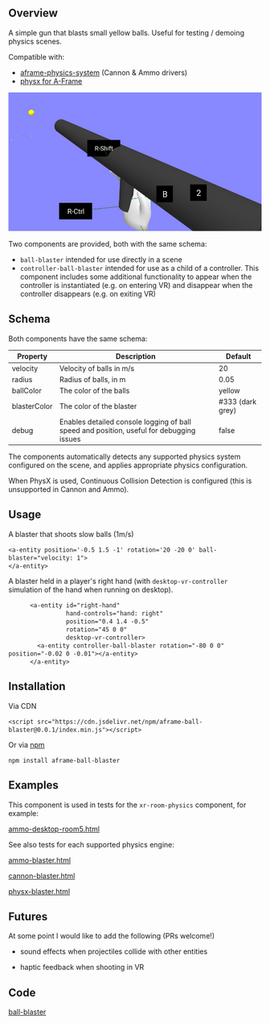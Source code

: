 ## Overview

A simple gun that blasts small yellow balls.  Useful for testing / demoing physics scenes.

Compatible with:

- [aframe-physics-system](https://github.com/c-frame/aframe-physics-system) (Cannon & Ammo drivers)
- [physx for A-Frame](https://github.com/c-frame/physx) 

![image-20230701171702787](image-20230701171702787.png)



Two components are provided, both with the same schema:

- `ball-blaster` intended for use directly in a scene
- `controller-ball-blaster` intended for use as a child of a controller.  This component includes some additional functionality to appear when the controller is instantiated (e.g. on entering VR) and disappear when the controller disappears (e.g. on exiting VR)

## Schema

Both components have the same schema:


| Property     | Description                                                  | Default          |
| ------------ | ------------------------------------------------------------ | ---------------- |
| velocity     | Velocity of balls in m/s                                     | 20               |
| radius       | Radius of balls, in m                                        | 0.05             |
| ballColor    | The color of the balls                                       | yellow           |
| blasterColor | The color of the blaster                                     | #333 (dark grey) |
| debug        | Enables detailed console logging of ball speed and position, useful for debugging issues | false            |

 The components automatically detects any supported physics system configured on the scene, and applies appropriate physics configuration.

When PhysX is used, Continuous Collision Detection is configured (this is unsupported in Cannon and Ammo).

## Usage

A blaster that shoots slow balls (1m/s)

```
<a-entity position='-0.5 1.5 -1' rotation='20 -20 0' ball-blaster="velocity: 1">
</a-entity>
```



A blaster held in a player's right hand (with `desktop-vr-controller` simulation of the hand when running on desktop).

```
      <a-entity id="right-hand"
                hand-controls="hand: right" 
                position="0.4 1.4 -0.5"
                rotation="45 0 0"
                desktop-vr-controller>
        <a-entity controller-ball-blaster rotation="-80 0 0" position="-0.02 0 -0.01"></a-entity>
      </a-entity>
```



## Installation

Via CDN 
```
<script src="https://cdn.jsdelivr.net/npm/aframe-ball-blaster@0.0.1/index.min.js"></script>
```

Or via [npm](https://www.npmjs.com/package/aframe-polygon-wireframe)

```
npm install aframe-ball-blaster
```



## Examples

This component is used in tests for the `xr-room-physics` component, for example:

[ammo-desktop-room5.html](https://diarmidmackenzie.github.io/aframe-components/components/xr-room-physics/test/ammo-desktop-room5.html)

See also tests for each supported physics engine:

[ammo-blaster.html](https://diarmidmackenzie.github.io/aframe-components/components/ball-blaster/test/ammo-blaster.html)

[cannon-blaster.html](https://diarmidmackenzie.github.io/aframe-components/components/ball-blaster/test/cannon-blaster.html)

[physx-blaster.html](https://diarmidmackenzie.github.io/aframe-components/components/ball-blaster/test/physx-blaster.html)



## Futures

At some point I would like to add the following (PRs welcome!)

- sound effects when projectiles collide with other entities

- haptic feedback when shooting in VR

  

## Code

  [ball-blaster](https://github.com/diarmidmackenzie/aframe-components/blob/main/components/ball-blaster/index.js)

